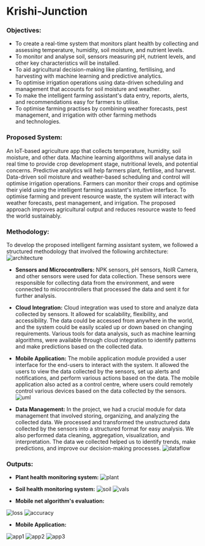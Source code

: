# Krishi-Junction

### Objectives:
- To create a real-time system that monitors plant health by collecting and assessing temperature, humidity, soil moisture, and nutrient levels.
- To monitor and analyse soil, sensors measuring pH, nutrient levels, and other key characteristics will be installed.
-  To aid agricultural decision-making like planting, fertilising, and harvesting with machine learning and predictive analytics.
-  To optimise irrigation operations using data-driven scheduling and management that accounts for soil moisture and weather.
- To make the intelligent farming assistant's data entry, reports, alerts, and recommendations easy for farmers to utilise.
- To optimise farming practises by combining weather forecasts, pest management, and irrigation with other farming methods and technologies.

### Proposed System:
An IoT-based agriculture app that collects temperature, humidity, soil moisture, and other data. Machine learning algorithms will analyse data in real time to provide crop development stage, nutritional levels, and potential concerns. Predictive analytics will help farmers plant, fertilise, and harvest. Data-driven soil moisture and weather-based scheduling and control will optimise irrigation operations. Farmers can monitor their crops and optimise their yield using the intelligent farming assistant's intuitive interface. To optimise farming and prevent resource waste, the system will interact with weather forecasts, pest management, and irrigation. The proposed approach improves agricultural output and reduces resource waste to feed the world sustainably.

### Methodology:
To develop the proposed intelligent farming assistant system, we followed a structured methodology that involved the following architecture:
![architecture](https://github.com/shivam-akhouri/Krishi-Junction/blob/master/imgs/architecture.png)

- **Sensors and Microcontrollers:** NPK sensors, pH sensors, NoIR Camera, and other sensors were used for data collection. These sensors were responsible for collecting data from the environment, and were connected to microcontrollers that processed the data and sent it for further analysis. 

- **Cloud Integration:** Cloud integration was used to store and analyze data collected by sensors. It allowed for scalability, flexibility, and accessibility. The data could be accessed from anywhere in the world, and the system could be easily scaled up or down based on changing requirements. Various tools for data analysis, such as machine learning algorithms, were available through cloud integration to identify patterns and make predictions based on the collected data.

- **Mobile Application:** The mobile application module provided a user interface for the end-users to interact with the system. It allowed the users to view the data collected by the sensors, set up alerts and notifications, and perform various actions based on the data. The mobile application also acted as a control centre, where users could remotely control various devices based on the data collected by the sensors.
![uml](https://github.com/shivam-akhouri/Krishi-Junction/blob/master/imgs/appUML.jpg)

- **Data Management:** In the project, we had a crucial module for data management that involved storing, organizing, and analyzing the collected data. We processed and transformed the unstructured data collected by the sensors into a structured format for easy analysis. We also performed data cleaning, aggregation, visualization, and interpretation. The data we collected helped us to identify trends, make predictions, and improve our decision-making processes.
![dataflow](https://github.com/shivam-akhouri/Krishi-Junction/blob/master/imgs/data%20flow.jpg)

### Outputs:
- **Plant health monitoring system:**
![plant](https://github.com/shivam-akhouri/Krishi-Junction/blob/master/imgs/NDVI.png)

- **Soil health monitoring system:**
![soil](https://github.com/shivam-akhouri/Krishi-Junction/blob/master/imgs/Soil%20health%20system.png)
![vals](https://github.com/shivam-akhouri/Krishi-Junction/blob/master/imgs/soil%20bucket.png)

- **Mobile net algorithm's evaluation:**

![loss](https://github.com/shivam-akhouri/Krishi-Junction/blob/master/imgs/loss%20eval.jpg)
![accuracy](https://github.com/shivam-akhouri/Krishi-Junction/blob/master/imgs/accuracy%20eval.jpg)

- **Mobile Application:**

![app1](https://github.com/shivam-akhouri/Krishi-Junction/blob/master/imgs/app1.png)
![app2](https://github.com/shivam-akhouri/Krishi-Junction/blob/master/imgs/app2.png)
![app3](https://github.com/shivam-akhouri/Krishi-Junction/blob/master/imgs/app3.png)
